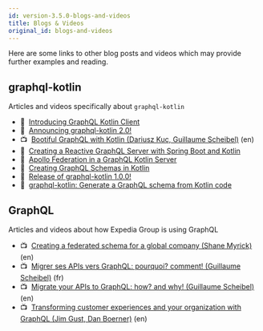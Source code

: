 ```yaml
---
id: version-3.5.0-blogs-and-videos
title: Blogs & Videos
original_id: blogs-and-videos
---
```


Here are some links to other blog posts and videos which may provide further examples and reading.

## graphql-kotlin
Articles and videos specifically about `graphql-kotlin`

* 📝&nbsp;&nbsp;[Introducing GraphQL Kotlin Client](https://medium.com/expedia-group-tech/introducing-graphql-kotlin-client-b32dc3061a6f)
* 📝&nbsp;&nbsp;[Announcing graphql-kotlin 2.0!](https://medium.com/expedia-group-tech/graphql-kotlin-2-0-4006ea41f774)
* 📺&nbsp;&nbsp;[Bootiful GraphQL with Kotlin (Dariusz Kuc, Guillaume Scheibel)](https://www.youtube.com/watch?v=7YJyPXjLdug&amp;index=25) (en)
* 📝&nbsp;&nbsp;[Creating a Reactive GraphQL Server with Spring Boot and Kotlin](https://medium.com/expedia-group-tech/creating-a-reactive-graphql-server-with-spring-boot-and-kotlin-54aca7316470)
* 📝&nbsp;&nbsp;[Apollo Federation in a GraphQL Kotlin Server](https://medium.com/expedia-group-tech/apollo-federation-in-a-graphql-kotlin-server-115cea51607a)
* 📝&nbsp;&nbsp;[Creating GraphQL Schemas in Kotlin](https://medium.com/expedia-group-tech/creating-graphql-schemas-in-kotlin-aaaac0ab0672)
* 📝&nbsp;&nbsp;[Release of graphql-kotlin 1.0.0!](https://medium.com/expedia-group-tech/release-of-graphql-kotlin-1-0-0-791ad85d3116)
* 📝&nbsp;&nbsp;[graphql-kotlin: Generate a GraphQL schema from Kotlin code](https://medium.com/expedia-group-tech/graphql-kotlin-generate-a-graphql-schema-from-kotlin-code-21d1dc2f6e27)

## GraphQL
Articles and videos about how Expedia Group is using GraphQL

* 📺&nbsp;&nbsp;[Creating a federated schema for a global company (Shane Myrick)](https://youtu.be/MuD3TAP0D9Y) (en)
* 📺&nbsp;&nbsp;[Migrer ses APIs vers GraphQL: pourquoi? comment! (Guillaume Scheibel)](https://youtu.be/IRIkpvJo95s) (fr)
* 📺&nbsp;&nbsp;[Migrate your APIs to GraphQL: how? and why! (Guillaume Scheibel)](https://youtu.be/IkPMpzQ-TRI) (en)
* 📺&nbsp;&nbsp;[Transforming customer experiences and your organization with GraphQL (Jim Gust, Dan Boerner)](https://youtu.be/Jt-ZD4zj4Ow) (en)
